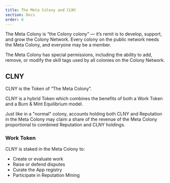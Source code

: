 ```yaml
---
title: The Meta Colony and CLNY
section: Docs
order: 6
---
```


The Meta Colony is “the Colony colony” — it’s remit is to develop, support, and grow the Colony Network. Every colony on the public network needs the Meta Colony, and everyone may be a member.

The Meta Colony has special permissions, including the ability to add, remove, or modify the skill tags used by all colonies on the Colony Network.

## CLNY
CLNY is the Token of “The Meta Colony”.

CLNY is a hybrid Token which combines the benefits of both a Work Token and a Burn & Mint Equilibrium model.

Just like in a "normal" colony, accounts holding both CLNY and Reputation in the Meta Colony may claim a share of the revenue of the Meta Colony proportional to combined Reputation and CLNY holdings.

### Work Token
CLNY is staked in the Meta Colony to:
* Create or evaluate work
* Raise or defend disputes
* Curate the App registry
* Participate in Reputation Mining
